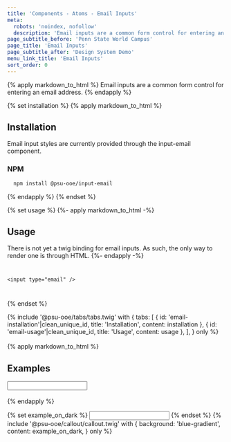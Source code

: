 ```yaml
---
title: 'Components - Atoms - Email Inputs'
meta:
  robots: 'noindex, nofollow'
  description: 'Email inputs are a common form control for entering an email address.'
page_subtitle_before: 'Penn State World Campus'
page_title: 'Email Inputs'
page_subtitle_after: 'Design System Demo'
menu_link_title: 'Email Inputs'
sort_order: 0
---
```

{% apply markdown_to_html %}
  Email inputs are a common form control for entering an email address.
{% endapply %}

{% set installation %}
{% apply markdown_to_html %}
## Installation
Email input styles are currently provided through the input-email component.

### NPM
  ```bash
    npm install @psu-ooe/input-email
  ```
{% endapply %}
{% endset %}

{% set usage %}
{%- apply markdown_to_html -%}
## Usage
There is not yet a twig binding for email inputs.  As such, the only way to render one is through HTML.
{%- endapply -%}
<code>
<pre class="ds-example">
&lt;input type="email" /&gt;
</pre>
</code>
{% endset %}

{% include '@psu-ooe/tabs/tabs.twig' with {
tabs: [
{ id: 'email-installation'|clean_unique_id, title: 'Installation', content: installation },
{ id: 'email-usage'|clean_unique_id, title: 'Usage', content: usage },
],
} only %}
<br>
<br>
{% apply markdown_to_html %}
## Examples
  <input type="email" />
  <br>
  <br>
{% endapply %}

{% set example_on_dark %}
<input type="email">
{% endset %}
{% include '@psu-ooe/callout/callout.twig' with {
background: 'blue-gradient',
content: example_on_dark,
} only %}
